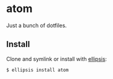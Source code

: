 # atom
Just a bunch of dotfiles.

## Install
Clone and symlink or install with [ellipsis][ellipsis]:

```
$ ellipsis install atom
```

[ellipsis]: http://ellipsis.sh
